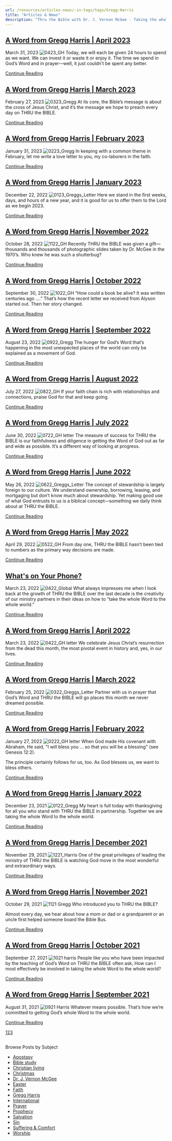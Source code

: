 ```yaml
---
url: /resources/articles-news/-in-tags/tags/Gregg-Harris
title: "Articles & News"
description: "Thru the Bible with Dr. J. Vernon McGee - Taking the whole Word to the whole world"
---
```







## [A Word from Gregg Harris | April 2023](../../features/2023/03/31/a-word-from-gregg-harris-april-2023)


March 31, 2023
![](https://www.ttb.org/images/default-source/features-and-news/0423_gh790834d3-bc83-43c5-b16c-95a835c560d6.jpg?sfvrsn=33881816_1 "0423_GH")
Today, we will each be given 24 hours to spend as we want. We can invest it or waste it or enjoy it. The time we spend in God’s Word and in prayer—well, it just couldn’t be spent any better.


[Continue Reading](../../features/2023/03/31/a-word-from-gregg-harris-april-2023)




## [A Word from Gregg Harris | March 2023](../../features/2023/02/28/a-word-from-gregg-harris-march-2023)


February 27, 2023
![](https://www.ttb.org/images/default-source/features-and-news/0323_gregg5dba70f0-ee9f-4273-8f88-ec2b5891ade8.jpg?sfvrsn=92931816_1 "0323_Gregg")
At its core, the Bible’s message is about the cross of Jesus Christ, and it’s the message we hope to preach every day on THRU the BIBLE.


[Continue Reading](../../features/2023/02/28/a-word-from-gregg-harris-march-2023)




## [A Word from Gregg Harris | February 2023](../../features/2023/02/01/a-word-from-gregg-harris-february-2023)


January 31, 2023
![](https://www.ttb.org/images/default-source/features-and-news/0223_gregg14b82877-8451-468b-bb24-f46c62844a6e.jpg?sfvrsn=b49f1816_1 "0223_Gregg")
In keeping with a common theme in February, let me write a love letter to you, my co-laborers in the faith.


[Continue Reading](../../features/2023/02/01/a-word-from-gregg-harris-february-2023)




## [A Word from Gregg Harris | January 2023](../../features/2022/12/22/a-word-from-gregg-harris-january-2023)


December 22, 2022
![](https://www.ttb.org/images/default-source/features-and-news/0123_greggs_lettere9ceda8a-652f-4077-9015-28863f289e34.jpg?sfvrsn=7b9a1816_1 "0123_Greggs_Letter")
Here we stand in the first weeks, days, and hours of a new year, and it is good for us to offer them to the Lord as we begin 2023.


[Continue Reading](../../features/2022/12/22/a-word-from-gregg-harris-january-2023)




## [A Word from Gregg Harris | November 2022](../../features/2022/10/29/a-word-from-gregg-harris-november-2022)


October 28, 2022
![](https://www.ttb.org/images/default-source/features-and-news/1122_gha51bbd18-5ae5-49df-9371-87f620e64105.jpg?sfvrsn=18a11816_1 "1122_GH")
Recently THRU the BIBLE was given a gift—thousands and thousands of photographic slides taken by Dr. McGee in the 1970’s. Who knew he was such a shutterbug?


[Continue Reading](../../features/2022/10/29/a-word-from-gregg-harris-november-2022)




## [A Word from Gregg Harris | October 2022](../../features/2022/09/30/a-word-from-gregg-harris-october-2022)


September 30, 2022
![](https://www.ttb.org/images/default-source/features-and-news/1022_gh95c480c2-2c63-4fcb-a40f-92e855025948.jpg?sfvrsn=d2b01816_1 "1022_GH")
﻿“How could a book be alive? It was written centuries ago ….” That’s how the recent letter we received from Alyson started out. Then her story changed.


[Continue Reading](../../features/2022/09/30/a-word-from-gregg-harris-october-2022)




## [A Word from Gregg Harris | September 2022](../../features/2022/08/23/a-word-from-gregg-harris-september-2022)


August 23, 2022
![](https://www.ttb.org/images/default-source/features-and-news/0922_gregga573d58b-c7e8-43d0-9acf-316672e3ab11.jpg?sfvrsn=c94d1816_1 "0922_Gregg")
The hunger for God’s Word that’s happening in the most unexpected places of the world can only be explained as a movement of God.


[Continue Reading](../../features/2022/08/23/a-word-from-gregg-harris-september-2022)




## [A Word from Gregg Harris | August 2022](../../features/2022/07/27/a-word-from-gregg-harris-august-2022)


July 27, 2022
![](https://www.ttb.org/images/default-source/features-and-news/0822_gh490e2b27-5a78-43bc-8b12-e40c09f961a3.jpg?sfvrsn=65541816_1 "0822_GH")
If your faith chain is rich with relationships and connections, praise God for that and keep going.


[Continue Reading](../../features/2022/07/27/a-word-from-gregg-harris-august-2022)




## [A Word from Gregg Harris | July 2022](../../features/2022/06/30/a-word-from-gregg-harris-july-2022)


June 30, 2022
![](https://www.ttb.org/images/default-source/features-and-news/0722_gh-letter33c06ae9-2f1c-4850-ba0b-5960119d9baa.jpg?sfvrsn=626e1816_1 "0722_GH letter")
The measure of success for THRU the BIBLE is our faithfulness and diligence in getting the Word of God out as far and wide as possible. It’s a different way of looking at progress.


[Continue Reading](../../features/2022/06/30/a-word-from-gregg-harris-july-2022)




## [A Word from Gregg Harris | June 2022](../../features/2022/05/26/a-word-from-gregg-harris-june-2022)


May 26, 2022
![](https://www.ttb.org/images/default-source/features-and-news/0622_greggs_letter05540959-ad15-4f90-b7b5-62a73aa96ddd.jpg?sfvrsn=e87e1816_1 "0622_Greggs_Letter")
The concept of stewardship is largely foreign to our culture. We understand ownership, borrowing, leasing, and mortgaging but don’t know much about stewardship. Yet making good use of what God entrusts to us is a biblical concept—something we daily think about at THRU the BIBLE.


[Continue Reading](../../features/2022/05/26/a-word-from-gregg-harris-june-2022)




## [A Word from Gregg Harris | May 2022](../../features/2022/04/29/a-word-from-gregg-harris-may-2022)


April 29, 2022
![](https://www.ttb.org/images/default-source/features-and-news/0522_ghff8513a3-74c3-4e3a-956a-686aa1fb8555.jpg?sfvrsn=8f041816_1 "0522_GH")
From day one, THRU the BIBLE hasn’t been tied to numbers as the primary way decisions are made.


[Continue Reading](../../features/2022/04/29/a-word-from-gregg-harris-may-2022)




## [What's on Your Phone?](../../news/2022/03/23/what's-on-your-phone)


March 23, 2022
![](https://www.ttb.org/images/default-source/features-and-news/0422_global493b7332-e2c0-454b-9cb0-b077ff952944.jpg?sfvrsn=770a1816_1 "0422_Global")
What always impresses me when I look back at the growth of THRU the BIBLE over the last decade is the creativity of our ministry partners in their ideas on how to “take the whole Word to the whole world.”


[Continue Reading](../../news/2022/03/23/what's-on-your-phone)




## [A Word from Gregg Harris | April 2022](../../features/2022/03/23/a-word-from-gregg-harris-april-2022)


March 23, 2022
![](https://www.ttb.org/images/default-source/features-and-news/0422_gh-letter7ecb8870-82a5-44f2-a341-40ff63272308.jpg?sfvrsn=ee0a1816_1 "0422_GH letter")
We celebrate Jesus Christ’s resurrection from the dead this month, the most pivotal event in history and, yes, in our lives.


[Continue Reading](../../features/2022/03/23/a-word-from-gregg-harris-april-2022)




## [A Word from Gregg Harris | March 2022](../../features/2022/02/25/a-word-from-gregg-harris-march-2022)


February 25, 2022
![](https://www.ttb.org/images/default-source/features-and-news/0322_greggs_letterb0676d19-5459-45e1-99a5-453771ab556b.jpg?sfvrsn=e2101816_1 "0322_Greggs_Letter")
Partner with us in prayer that God’s Word and THRU the BIBLE will go places this month we never dreamed possible.


[Continue Reading](../../features/2022/02/25/a-word-from-gregg-harris-march-2022)




## [A Word from Gregg Harris | February 2022](../../features/2022/01/28/a-word-from-gregg-harris-february-2022)


January 27, 2022
![](https://www.ttb.org/images/default-source/features-and-news/0222_gh-letter669fb67c-d501-44eb-b0fe-de24af1b9cd1.jpg?sfvrsn=6221816_1 "0222_GH letter")
When God made His covenant with Abraham, He said, "I will bless you … so that you will be a blessing" (see Genesis 12:2).

The principle certainly follows for us, too. As God blesses us, we want to bless others.


[Continue Reading](../../features/2022/01/28/a-word-from-gregg-harris-february-2022)




## [A Word from Gregg Harris | January 2022](../../features/2021/12/23/a-word-from-gregg-harris-january-2022)


December 23, 2021
![](https://www.ttb.org/images/default-source/features-and-news/0122_gregga4987064-7c49-43ba-b927-5a6b2bd6779e.jpg?sfvrsn=63361816_1 "0122_Gregg")
My heart is full today with thanksgiving for all you who stand with THRU the BIBLE in partnership. Together we are taking the whole Word to the whole world.


[Continue Reading](../../features/2021/12/23/a-word-from-gregg-harris-january-2022)




## [A Word from Gregg Harris | December 2021](../../features/2021/11/29/a-word-from-gregg-harris-december-2021)


November 29, 2021
![](https://www.ttb.org/images/default-source/features-and-news/1221_harris14579b0b-99e9-411a-a1f8-79e78dcb2583.jpg?sfvrsn=f33c1816_1 "1221_Harris")
One of the great privileges of leading the ministry of THRU the BIBLE is watching God move in the most wonderful and extraordinary ways.


[Continue Reading](../../features/2021/11/29/a-word-from-gregg-harris-december-2021)




## [A Word from Gregg Harris | November 2021](../../features/2021/10/29/a-word-from-gregg-harris-november-2021)


October 29, 2021
![](https://www.ttb.org/images/default-source/features-and-news/1121-gregg8f3fc016-8b7f-4a57-b37e-592ddfc3e2db.jpg?sfvrsn=50ce1f16_1 "1121 Gregg")
Who introduced you to THRU the BIBLE?

Almost every day, we hear about how a mom or dad or a grandparent or an uncle first helped someone board the Bible Bus.


[Continue Reading](../../features/2021/10/29/a-word-from-gregg-harris-november-2021)




## [A Word from Gregg Harris | October 2021](../../features/2021/09/27/a-word-from-gregg-harris-october-2021)


September 27, 2021
![](https://www.ttb.org/images/default-source/features-and-news/1021-harris9a6ac5cb-84fd-447a-ba98-d0187020c39f.jpg?sfvrsn=4dd31f16_1 "1021 harris")
People like you who have been impacted by the teaching of God’s Word on THRU the BIBLE often ask, How can I most effectively be involved in taking the whole Word to the whole world?


[Continue Reading](../../features/2021/09/27/a-word-from-gregg-harris-october-2021)




## [A Word from Gregg Harris | September 2021](../../features/2021/08/31/a-word-from-gregg-harris-september-2021)


August 31, 2021
![](https://www.ttb.org/images/default-source/features-and-news/0921-harrisfbe8cfac-665b-470e-90ac-d06e51f7dfe0.jpg?sfvrsn=e0d81f16_1 "0921 Harris")
Whatever means possible.
That’s how we’re committed to getting God’s whole Word to the whole world.


[Continue Reading](../../features/2021/08/31/a-word-from-gregg-harris-september-2021)





[1](https://www.ttb.org/resources/articles-news)[2](https://www.ttb.org/resources/articles-news/page/2)[3](https://www.ttb.org/resources/articles-news/page/3)





## 
 Browse Posts by Subject


* [Apostasy](/resources/articles-news/-in-tags/tags/Apostasy)
* [Bible study](/resources/articles-news/-in-tags/tags/Bible-study)
* [Christian living](/resources/articles-news/-in-tags/tags/Christian-living)
* [Christmas](/resources/articles-news/-in-tags/tags/Christmas)
* [Dr. J. Vernon McGee](/resources/articles-news/-in-tags/tags/Dr-J-Vernon-McGee)
* [Easter](/resources/articles-news/-in-tags/tags/easter)
* [Faith](/resources/articles-news/-in-tags/tags/Faith)
* [Gregg Harris](/resources/articles-news/-in-tags/tags/Gregg-Harris)
* [International](/resources/articles-news/-in-tags/tags/International)
* [Prayer](/resources/articles-news/-in-tags/tags/prayer)
* [Prophecy](/resources/articles-news/-in-tags/tags/Prophecy)
* [Salvation](/resources/articles-news/-in-tags/tags/Salvation)
* [Sin](/resources/articles-news/-in-tags/tags/sin)
* [Suffering & Comfort](/resources/articles-news/-in-tags/tags/Suffering-Comfort)
* [Worship](/resources/articles-news/-in-tags/tags/worship)






